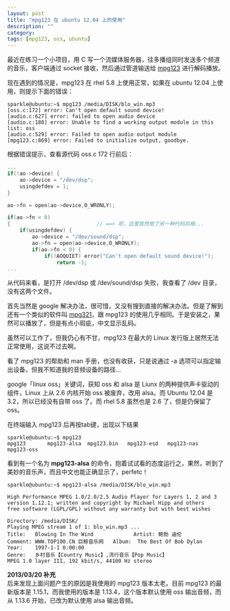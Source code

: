 ```yaml
---
layout: post
title: "mpg123 在 ubuntu 12.04 上的使用"
description: ""
category: 
tags: [mpg123, oss, ubuntu]
---
```


最近在练习一个小项目，用 C 写一个流媒体服务器，往多播组同时发送多个频道的音乐，客户端通过 socket 接收，然后通过管道输送给 [mpg123](http://zh.wikipedia.org/wiki/Mpg123) 进行解码播放。

现在遇到的情况是，mpg123 在 rhel 5.8 上使用正常，如果在 ubuntu 12.04 上使用，则提示下面的错误：

    sparkle@ubuntu:~$ mpg123 /media/DISK/blo_win.mp3  
    [oss.c:172] error: Can't open default sound device!  
    [audio.c:627] error: failed to open audio device  
    [audio.c:180] error: Unable to find a working output module in this list: oss  
    [audio.c:529] error: Failed to open audio output module  
    [mpg123.c:869] error: Failed to initialize output, goodbye.  

根据错误提示，查看源代码 oss.c 172 行前后：

```c
...
if(!ao->device) {
    ao->device = "/dev/dsp";
    usingdefdev = 1;
}

ao->fn = open(ao->device,O_WRONLY);  

if(ao->fn < 0)
{                            // ==> 呃，这里居然用了另一种代码风格...
    if(usingdefdev) {
        ao->device = "/dev/sound/dsp";
        ao->fn = open(ao->device,O_WRONLY);
        if(ao->fn < 0) {
            if(!AOQUIET) error("Can't open default sound device!");
                return -1;
...
```

从代码来看，是打开 /dev/dsp 或 /dev/sound/dsp 失败，我查看了 /dev 目录，没有这两个文件。

首先当然是 google 解决办法，很可惜，又没有搜到直接的解决办法。但是了解到还有一个类似的软件叫 [mpg321](http://zh.wikipedia.org/wiki/Mpg321)，跟 mpg123 的使用几乎相同。于是安装之，果然可以播放了，但是有点小瑕疵，中文显示乱码。

虽然可以工作了，但我仍心有不甘，mpg123 在最大的 Linux 发行版上居然无法正常使用，这说不过去啊。

看了 mpg123 的帮助和 man 手册，也没有收获，只是说通过 -a 选项可以指定输出设备，但我不知道我的音频设备的路径...

google「linux oss」关键词，获知 oss 和 alsa 是 Liunx 的两种提供声卡驱动的组件，Linux 上从 2.6 内核开始 oss 被废弃，改用 alsa。而 Ubuntu 12.04 是 3.2，所以已经没有自带 oss 了。而 rhel 5.8 虽然也是 2.6 了，但是仍保留了 oss。

在终端输入 mpg123 后再按tab键，出现以下结果

    sparkle@ubuntu:~$ mpg123  
    mpg123       mpg123-alsa  mpg123.bin   mpg123-esd   mpg123-nas   mpg123-oss 

看到有一个名为 **mpg123-alsa** 的命令，抱着试试看的态度运行之，果然，听到了美妙的音乐声，而且中文也能正确显示了，perfetc！

    sparkle@ubuntu:~$ mpg123-alsa /media/DISK/blo_win.mp3

    High Performance MPEG 1.0/2.0/2.5 Audio Player for Layers 1, 2 and 3
    version 1.12.1; written and copyright by Michael Hipp and others
    free software (LGPL/GPL) without any warranty but with best wishes

    Directory: /media/DISK/  
    Playing MPEG stream 1 of 1: blo_win.mp3 ...  
    Title:   Blowing In The Wind             Artist: 鲍勃 迪伦  
    Comment: WWW.TOP100.CN 巨鲸音乐网   Album:  The Best Of Bob Dylan  
    Year:    1997-1-1 0:00:00  
    Genre:   乡村音乐【Country Music】,流行音乐【Pop Music】  
    MPEG 1.0 layer III, 192 kbit/s, 44100 Hz stereo  

**2013/03/20 补充**  
后来发现上面问题产生的原因是我使用的 mpg123 版本太老。目前 mpg123 的最新版本是 1.15.1，而我使用的版本是 1.13.4，这个版本默认使用 oss 输出音频，而从 1.13.6 开始，已改为默认使用 alsa 输出音频。
